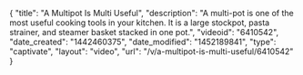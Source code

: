 {
    "title": "A Multipot Is Multi Useful",
    "description": "A multi-pot is one of the most useful cooking tools in your kitchen. It is a large stockpot, pasta strainer, and steamer basket stacked in one pot.",
    "videoid": "6410542",
    "date_created": "1442460375",
    "date_modified": "1452189841",
    "type": "captivate",
    "layout": "video",
    "url": "\/v\/a-multipot-is-multi-useful\/6410542"
}